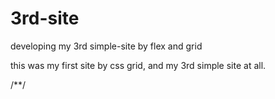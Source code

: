 # 3rd-site
developing my 3rd simple-site by flex and grid

this was my first site by css grid, and my 3rd simple site at all.

/**/

